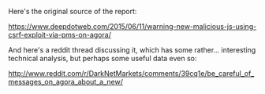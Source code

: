 Here's the original source of the report: 

https://www.deepdotweb.com/2015/06/11/warning-new-malicious-js-using-csrf-exploit-via-pms-on-agora/


And here's a reddit thread discussing it, which has some rather... interesting technical analysis, but perhaps some useful data even so:

http://www.reddit.com/r/DarkNetMarkets/comments/39cq1e/be_careful_of_messages_on_agora_about_a_new/
